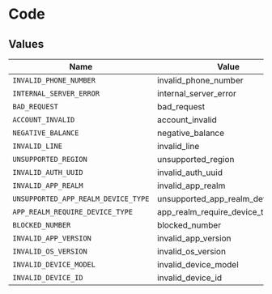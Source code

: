 # Code


## Values

| Name                                | Value                               |
| ----------------------------------- | ----------------------------------- |
| `INVALID_PHONE_NUMBER`              | invalid_phone_number                |
| `INTERNAL_SERVER_ERROR`             | internal_server_error               |
| `BAD_REQUEST`                       | bad_request                         |
| `ACCOUNT_INVALID`                   | account_invalid                     |
| `NEGATIVE_BALANCE`                  | negative_balance                    |
| `INVALID_LINE`                      | invalid_line                        |
| `UNSUPPORTED_REGION`                | unsupported_region                  |
| `INVALID_AUTH_UUID`                 | invalid_auth_uuid                   |
| `INVALID_APP_REALM`                 | invalid_app_realm                   |
| `UNSUPPORTED_APP_REALM_DEVICE_TYPE` | unsupported_app_realm_device_type   |
| `APP_REALM_REQUIRE_DEVICE_TYPE`     | app_realm_require_device_type       |
| `BLOCKED_NUMBER`                    | blocked_number                      |
| `INVALID_APP_VERSION`               | invalid_app_version                 |
| `INVALID_OS_VERSION`                | invalid_os_version                  |
| `INVALID_DEVICE_MODEL`              | invalid_device_model                |
| `INVALID_DEVICE_ID`                 | invalid_device_id                   |